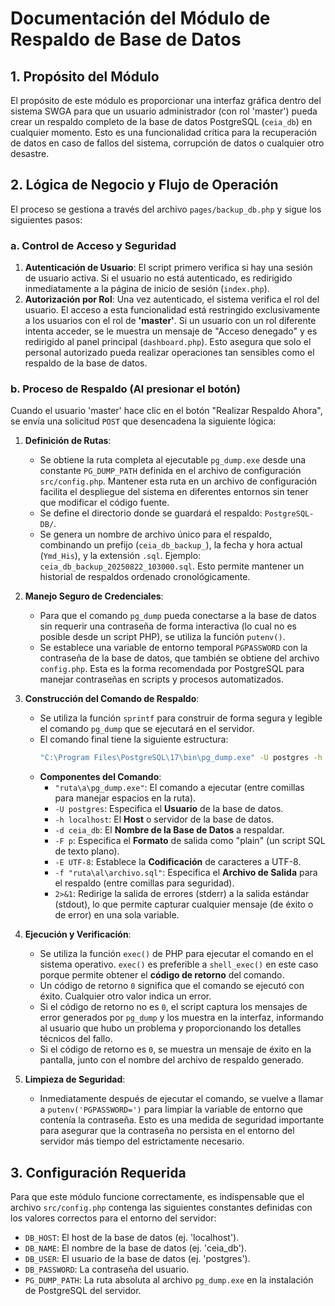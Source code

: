 
# Documentación del Módulo de Respaldo de Base de Datos

## 1. Propósito del Módulo

El propósito de este módulo es proporcionar una interfaz gráfica dentro del sistema SWGA para que un usuario administrador (con rol 'master') pueda crear un respaldo completo de la base de datos PostgreSQL (`ceia_db`) en cualquier momento. Esto es una funcionalidad crítica para la recuperación de datos en caso de fallos del sistema, corrupción de datos o cualquier otro desastre.

## 2. Lógica de Negocio y Flujo de Operación

El proceso se gestiona a través del archivo `pages/backup_db.php` y sigue los siguientes pasos:

### a. Control de Acceso y Seguridad

1.  **Autenticación de Usuario**: El script primero verifica si hay una sesión de usuario activa. Si el usuario no está autenticado, es redirigido inmediatamente a la página de inicio de sesión (`index.php`).
2.  **Autorización por Rol**: Una vez autenticado, el sistema verifica el rol del usuario. El acceso a esta funcionalidad está restringido exclusivamente a los usuarios con el rol de **'master'**. Si un usuario con un rol diferente intenta acceder, se le muestra un mensaje de "Acceso denegado" y es redirigido al panel principal (`dashboard.php`). Esto asegura que solo el personal autorizado pueda realizar operaciones tan sensibles como el respaldo de la base de datos.

### b. Proceso de Respaldo (Al presionar el botón)

Cuando el usuario 'master' hace clic en el botón "Realizar Respaldo Ahora", se envía una solicitud `POST` que desencadena la siguiente lógica:

1.  **Definición de Rutas**:
    *   Se obtiene la ruta completa al ejecutable `pg_dump.exe` desde una constante `PG_DUMP_PATH` definida en el archivo de configuración `src/config.php`. Mantener esta ruta en un archivo de configuración facilita el despliegue del sistema en diferentes entornos sin tener que modificar el código fuente.
    *   Se define el directorio donde se guardará el respaldo: `PostgreSQL-DB/`.
    *   Se genera un nombre de archivo único para el respaldo, combinando un prefijo (`ceia_db_backup_`), la fecha y hora actual (`Ymd_His`), y la extensión `.sql`. Ejemplo: `ceia_db_backup_20250822_103000.sql`. Esto permite mantener un historial de respaldos ordenado cronológicamente.

2.  **Manejo Seguro de Credenciales**:
    *   Para que el comando `pg_dump` pueda conectarse a la base de datos sin requerir una contraseña de forma interactiva (lo cual no es posible desde un script PHP), se utiliza la función `putenv()`.
    *   Se establece una variable de entorno temporal `PGPASSWORD` con la contraseña de la base de datos, que también se obtiene del archivo `config.php`. Esta es la forma recomendada por PostgreSQL para manejar contraseñas en scripts y procesos automatizados.

3.  **Construcción del Comando de Respaldo**:
    *   Se utiliza la función `sprintf` para construir de forma segura y legible el comando `pg_dump` que se ejecutará en el servidor.
    *   El comando final tiene la siguiente estructura:
        ```bash
        "C:\Program Files\PostgreSQL\17\bin\pg_dump.exe" -U postgres -h localhost -d ceia_db -F p -E UTF-8 -f "C:\xampp\htdocs\ceia_swga\PostgreSQL-DB\ceia_db_backup_20250822_103000.sql" 2>&1
        ```
    *   **Componentes del Comando**:
        *   `"ruta\a\pg_dump.exe"`: El comando a ejecutar (entre comillas para manejar espacios en la ruta).
        *   `-U postgres`: Especifica el **Usuario** de la base de datos.
        *   `-h localhost`: El **Host** o servidor de la base de datos.
        *   `-d ceia_db`: El **Nombre de la Base de Datos** a respaldar.
        *   `-F p`: Especifica el **Formato** de salida como "plain" (un script SQL de texto plano).
        *   `-E UTF-8`: Establece la **Codificación** de caracteres a UTF-8.
        *   `-f "ruta\al\archivo.sql"`: Especifica el **Archivo de Salida** para el respaldo (entre comillas para seguridad).
        *   `2>&1`: Redirige la salida de errores (stderr) a la salida estándar (stdout), lo que permite capturar cualquier mensaje (de éxito o de error) en una sola variable.

4.  **Ejecución y Verificación**:
    *   Se utiliza la función `exec()` de PHP para ejecutar el comando en el sistema operativo. `exec()` es preferible a `shell_exec()` en este caso porque permite obtener el **código de retorno** del comando.
    *   Un código de retorno `0` significa que el comando se ejecutó con éxito. Cualquier otro valor indica un error.
    *   Si el código de retorno no es `0`, el script captura los mensajes de error generados por `pg_dump` y los muestra en la interfaz, informando al usuario que hubo un problema y proporcionando los detalles técnicos del fallo.
    *   Si el código de retorno es `0`, se muestra un mensaje de éxito en la pantalla, junto con el nombre del archivo de respaldo generado.

5.  **Limpieza de Seguridad**:
    *   Inmediatamente después de ejecutar el comando, se vuelve a llamar a `putenv('PGPASSWORD=')` para limpiar la variable de entorno que contenía la contraseña. Esto es una medida de seguridad importante para asegurar que la contraseña no persista en el entorno del servidor más tiempo del estrictamente necesario.

## 3. Configuración Requerida

Para que este módulo funcione correctamente, es indispensable que el archivo `src/config.php` contenga las siguientes constantes definidas con los valores correctos para el entorno del servidor:

*   `DB_HOST`: El host de la base de datos (ej. 'localhost').
*   `DB_NAME`: El nombre de la base de datos (ej. 'ceia_db').
*   `DB_USER`: El usuario de la base de datos (ej. 'postgres').
*   `DB_PASSWORD`: La contraseña del usuario.
*   `PG_DUMP_PATH`: La ruta absoluta al archivo `pg_dump.exe` en la instalación de PostgreSQL del servidor.


